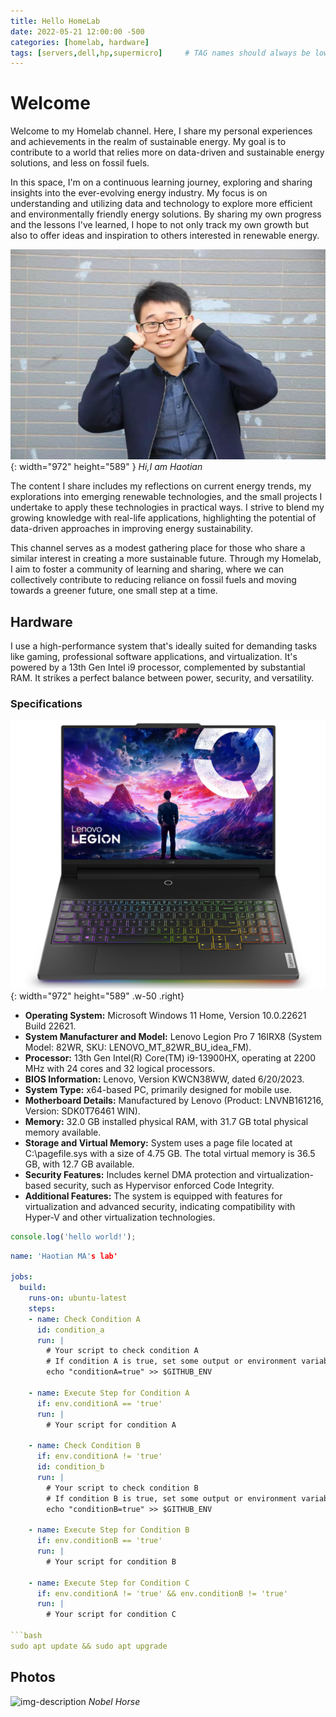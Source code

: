 ```yaml
---
title: Hello HomeLab
date: 2022-05-21 12:00:00 -500
categories: [homelab, hardware]
tags: [servers,dell,hp,supermicro]     # TAG names should always be lowercase
---
```


# Welcome

Welcome to my Homelab channel. Here, I share my personal experiences and  achievements in the realm of sustainable energy. My goal is to contribute to a world that relies more on data-driven and sustainable energy solutions, and less on fossil fuels.

In this space, I'm on a continuous learning journey, exploring and sharing insights into the ever-evolving energy industry. My focus is on understanding and utilizing data and technology to explore more efficient and environmentally friendly energy solutions. By sharing my own progress and the lessons I've learned, I hope to not only track my own growth but also to offer ideas and inspiration to others interested in renewable energy.

![Desktop View](/images/111.jpg){: width="972" height="589" }
_Hi,I am Haotian_

The content I share includes my reflections on current energy trends, my explorations into emerging renewable technologies, and the small projects I undertake to apply these technologies in practical ways. I strive to blend my growing knowledge with real-life applications, highlighting the potential of data-driven approaches in improving energy sustainability.

This channel serves as a modest gathering place for those who share a similar interest in creating a more sustainable future. Through my Homelab, I aim to foster a community of learning and sharing, where we can collectively contribute to reducing reliance on fossil fuels and moving towards a greener future, one small step at a time.

## Hardware

I use a high-performance system that's ideally suited for demanding tasks like gaming, professional software applications, and virtualization. It's powered by a 13th Gen Intel i9 processor, complemented by substantial RAM. It strikes a perfect balance between power, security, and versatility.

### Specifications


![Desktop View](/images/legion.webp){: width="972" height="589" .w-50 .right}
- **Operating System:** Microsoft Windows 11 Home, Version 10.0.22621 Build 22621.
- **System Manufacturer and Model:** Lenovo Legion Pro 7 16IRX8 (System Model: 82WR, SKU: LENOVO_MT_82WR_BU_idea_FM).
- **Processor:** 13th Gen Intel(R) Core(TM) i9-13900HX, operating at 2200 MHz with 24 cores and 32 logical processors.
- **BIOS Information:** Lenovo, Version KWCN38WW, dated 6/20/2023.
- **System Type:** x64-based PC, primarily designed for mobile use.
- **Motherboard Details:** Manufactured by Lenovo (Product: LNVNB161216, Version: SDK0T76461 WIN).
- **Memory:** 32.0 GB installed physical RAM, with 31.7 GB total physical memory available.
- **Storage and Virtual Memory:** System uses a page file located at C:\pagefile.sys with a size of 4.75 GB. The total virtual memory is 36.5 GB, with 12.7 GB available.
- **Security Features:** Includes kernel DMA protection and virtualization-based security, such as Hypervisor enforced Code Integrity.
- **Additional Features:** The system is equipped with features for virtualization and advanced security, indicating compatibility with Hyper-V and other virtualization technologies.




```javascript
console.log('hello world!');
```

```yml
name: 'Haotian MA's lab'

jobs:
  build:
    runs-on: ubuntu-latest
    steps:
    - name: Check Condition A
      id: condition_a
      run: |
        # Your script to check condition A
        # If condition A is true, set some output or environment variable
        echo "conditionA=true" >> $GITHUB_ENV

    - name: Execute Step for Condition A
      if: env.conditionA == 'true'
      run: |
        # Your script for condition A

    - name: Check Condition B
      if: env.conditionA != 'true'
      id: condition_b
      run: |
        # Your script to check condition B
        # If condition B is true, set some output or environment variable
        echo "conditionB=true" >> $GITHUB_ENV

    - name: Execute Step for Condition B
      if: env.conditionB == 'true'
      run: |
        # Your script for condition B

    - name: Execute Step for Condition C
      if: env.conditionA != 'true' && env.conditionB != 'true'
      run: |
        # Your script for condition C

```bash
sudo apt update && sudo apt upgrade
```


## Photos

![img-description](https://www.thesprucepets.com/thmb/1kjJEzrw3adUl0TIOWuf24s5VPw=/750x0/filters:no_upscale():max_bytes(150000):strip_icc():format(webp)/GettyImages-909948608-5c69cd9446e0fb0001560d1a.jpg)
_Nobel Horse_
